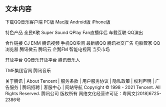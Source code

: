 
## 文本内容

下载QQ音乐客户端
PC版
Mac版
Android版
iPhone版

特色产品
全民K歌
Super Sound
QPlay
Fan直播伴侣
车载互联
QQ演出

合作链接
CJ ENM
腾讯视频
手机QQ空间
最新版QQ
腾讯社交广告
电脑管家
QQ浏览器
腾讯微云
腾讯云
企鹅FM
智能电视网
当贝市场

开放平台
QQ音乐开放平台
腾讯音乐人

TME集团官网
腾讯音乐

关于腾讯 | About Tencent | 服务条款 | 用户服务协议 | 隐私政策 | 权利声明 | 广告服务 | 腾讯招聘 | 客服中心 | 网站导航
Copyright © 1998 - 2021 Tencent. All Rights Reserved.
腾讯公司 版权所有 网络文化经营许可证：粤网文[2018]6725-2386号
